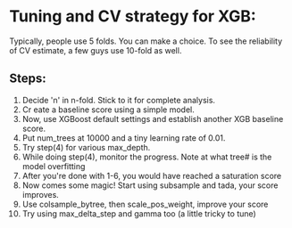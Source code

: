 Tuning and CV strategy for XGB:
==============================

Typically, people use 5 folds. You can make a choice. To see the reliability of CV estimate, a few guys use 10-fold as well. 

Steps:
-----
  1. Decide 'n' in n-fold. Stick to it for complete analysis.
  2. Cr eate a baseline score using a simple model.
  3. Now, use XGBoost default settings and establish another XGB baseline score.
  4. Put num_trees at 10000 and a tiny learning rate of 0.01.
  5. Try step(4) for various max_depth.
  6. While doing step(4), monitor the progress. Note at what tree# is the model overfitting
  7. After you're done with 1-6, you would have reached a saturation score
  8. Now comes some magic! Start using subsample and tada, your score improves.
  9. Use colsample_bytree, then scale_pos_weight, improve your score
  10. Try using max_delta_step and gamma too (a little tricky to tune)
